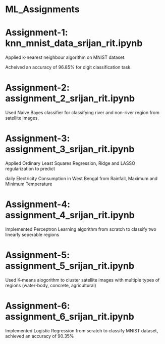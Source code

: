 # ML_Assignments
# Assignment-1: knn_mnist_data_srijan_rit.ipynb

Applied k-nearest neighbour algorithm on MNIST dataset.

Acheived an accuracy of 96.85% for digit classification task.


# Assignment-2: assignment_2_srijan_rit.ipynb

Used Naive Bayes classifier for classifying river and non-river region from satellite images.


# Assignment-3: assignment_3_srijan_rit.ipynb

Applied Ordinary Least Squares Regression, Ridge and LASSO regularization to predict 

daily Electricity Consumption in West Bengal from Rainfall, Maximum and Minimum Temperature


# Assignment-4: assignment_4_srijan_rit.ipynb

Implemented Perceptron Learning algorithm from scratch to classify two linearly seperable regions


# Assignment-5: assignment_5_srijan_rit.ipynb

Used K-means alogorithm to cluster satellite images with multiple types of regions (water-body, concrete, agricultural)


# Assignment-6: assignment_6_srijan_rit.ipynb

Implemented Logistic Regression from scratch to classify MNIST dataset, achieved an accuracy of 90.35%
